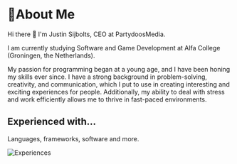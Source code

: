 # 💫About Me 

Hi there 👋
I'm Justin Sijbolts, CEO at PartydoosMedia.

I am currently studying Software and Game Development at Alfa College (Groningen, the Netherlands).

My passion for programming began at a young age, and I have been honing my skills ever since. I have a strong background in problem-solving, creativity, and communication, which I put to use in creating interesting and exciting experiences for people. Additionally, my ability to deal with stress and work efficiently allows me to thrive in fast-paced environments.

## Experienced with...
Languages, frameworks, software and more.

![Experiences](https://skillicons.dev/icons?i=cs,cpp,js,html,css,tailwind,unity,cmake,lua,wordpress,php,mysql,swift&perline=5)
